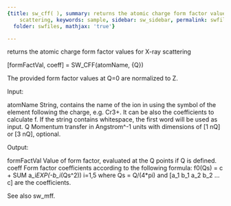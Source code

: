 ```yaml
---
{title: sw_cff( ), summary: returns the atomic charge form factor values for X-ray
    scattering, keywords: sample, sidebar: sw_sidebar, permalink: swfiles_sw_cff.html,
  folder: swfiles, mathjax: 'true'}

---
```

returns the atomic charge form factor values for X-ray scattering
 
[formFactVal, coeff] = SW_CFF(atomName, {Q})
 
The provided form factor values at Q=0 are normalized to Z.
 
Input:
 
atomName      String, contains the name of the ion in using the symbol of
              the element following the charge, e.g. Cr3+. It can be also
              the coefficients to calculate f. If the string contains
              whitespace, the first word will be used as input.
Q             Momentum transfer in Angstrom^-1 units with dimensions of
              [1 nQ] or [3 nQ], optional.
 
Output:
 
formFactVal   Value of form factor, evaluated at the Q points if Q is
              defined.
coeff         Form factor coefficients according to the following
              formula:
                  f0(Qs) = c + SUM a_i*EXP(-b_i*(Qs^2))
                               i=1,5
              where Qs = Q/(4*pi) and [a_1 b_1 a_2 b_2 ... c] are the
              coefficients.
 
See also sw_mff.
 
